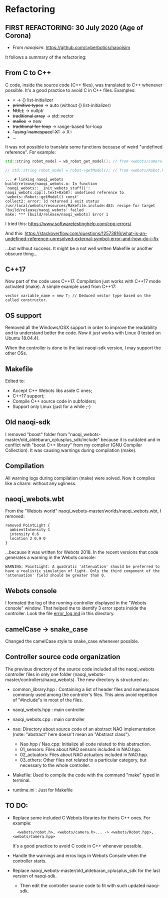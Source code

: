 # Refactoring
##  FIRST REFACTORING: 30 July 2020 (Age of Corona)
- From *naoqisim*: https://github.com/cyberbotics/naoqisim

It follows a summary of the refactoring:

## From C to C++

C code, inside the source code (C++ files), was translated to C++ whenever possible. It's a good practice to avoid C in C++ files. Examples:
- = -> {} list-initializer
- ~~primitive types~~ -> auto (without {} list-initializer)
- ~~NULL~~ -> nullptr
- ~~traditional array~~ -> std::vector
- ~~malloc~~ -> new
- ~~traditional for-loop~~ -> range-based for-loop
- ~~"using 'namespace' X"~~ -> X::
- ...

It was not possible to translate some functions because of weird "undefined reference". For example:

```c++
std::string robot_model = wb_robot_get_model(); // from <webots/camera.h> works

// std::string robot_model = robot->getModel(); // from <webots/Robot.hpp> doesn't work
```

```shell
... # linking naoqi_webots
build/release/naoqi_webots.o: In function `naoqi_webots::__init_webots_stuff()':
naoqi_webots.cpp:(.text+0xb8): undefined reference to `webots::Robot::getModel() const'
collect2: error: ld returned 1 exit status
/usr/local/webots/resources/Makefile.include:483: recipe for target 'build/release/naoqi_webots' failed
make: *** [build/release/naoqi_webots] Error 1
```

I tried this: https://www.softwaretestinghelp.com/cpp-errors/

And this: https://stackoverflow.com/questions/12573816/what-is-an-undefined-reference-unresolved-external-symbol-error-and-how-do-i-fix

...but without success. It might be a not well written Makefile or another obscure thing...

## C++17

Now part of the code uses C++17. Compilation just works with C++17 mode activated (make). A simple example used from C++17:

    vector variable_name = new T; // Deduced vector type based on the called constructor.

## OS support

Removed all the Windows/OSX support in order to improve the readability and to understand better the code. Now it just works with Linux (I tested on Ubuntu 18.04.4).

When the controller is done to the last naoqi-sdk version, I may support the other OSs.

## Makefile

Edited to:
- Accept C++ Webots libs aside C ones;
- C++17 support;
- Compile C++ source code in subfolders;
- Support only Linux (just for a while ;-)

## Old naoqi-sdk

I removed "boost" folder from "naoqi_webots-master/old_aldebaran_cplusplus_sdk/include" because it is outdated and in conflict with "boost C++ library" from my compiler (GNU Compiler Collection). It was causing warnings during compilation (make).

## Compilation

All warning logs during compilation (make) were solved. Now it compiles like a charm: without any ugliness.

## naoqi_webots.wbt

From the "Webots world" naoqi_webots-master/worlds/naoqi_webots.wbt, I removed:
    
    removed PointLight {
      ambientIntensity 1
      intensity 0.6
      location 2 0.9 0
    }

...because it was written for Webots 2018. In the recent versions that code generates a warning in the Webots console:
    
    WARNING: PointLight: A quadratic 'attenuation' should be preferred to have a realistic simulation of light. Only the third component of the 'attenuation' field should be greater than 0.

## Webots console

I formated the log of the running-controller displayed in the "Webots console" window. That helped me to identify 3 error spots inside the controller. Look the file [error_log.md](../blob/master/what_was_refactored/error_log.md) in this directory.

## camelCase -> snake_case

Changed the camelCase style to snake_case whenever possible.

## Controller source code organization

The previous directory of the source code included all the naoqi_webots controller files in only one folder (naoqi_webots-master/controllers/naoqi_webots). The new directory is structured as:

- common_library.hpp : Containing a list of header files and namespaces commonly used among the controler's files. This aims avoid repetition of "#include"s in most of the files.

- naoqi_webots.hpp : main controller

- naoqi_webots.cpp : main controller

- nao: Directory about source code of an abstract NAO implementation (note: "abstract" here doesn't mean an "Abstract class").
    
    - Nao.hpp / Nao.cpp: Initialize all code related to this abstraction.    
    - 01_sensors: Files about NAO sensors included in NAO.hpp.
    - 02_actuators: Files about NAO actuators included in NAO.hpp.
    - 03_others: Other files not related to a particular category, but necessary to the whole controller.
    
- Makefile: Used to compile the code with the command "make" typed in terminal.

- runtime.ini : Just for Makefile

## TO DO:

- Replace some included C Webots libraries for theirs C++ ones. For example:

        <webots/robot.h>, <webots/camera.h>... -> <webots/Robot.hpp>, <webots/Camera.hpp>

    It's a good practice to avoid C code in C++ whenever possible.

- Handle the warnings and erros logs in Webots Console when the controller starts.

- Replace naoqi_webots-master/old_aldebaran_cplusplus_sdk for the last version of naoqi-sdk.
    - Then edit the controller source code to fit with such updated naoqi-sdk.

